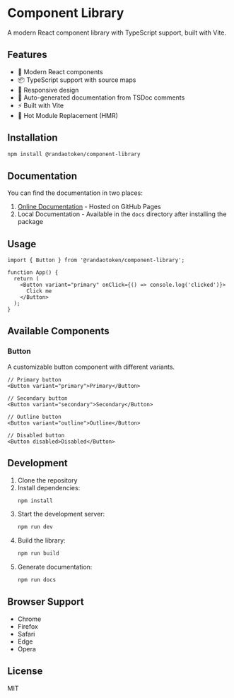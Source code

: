 # Component Library

A modern React component library with TypeScript support, built with Vite.

## Features

- 🚀 Modern React components
- 📦 TypeScript support with source maps
- 🎨 Responsive design
- 📝 Auto-generated documentation from TSDoc comments
- ⚡ Built with Vite
- 🔄 Hot Module Replacement (HMR)

## Installation

```bash
npm install @randaotoken/component-library
```

## Documentation

You can find the documentation in two places:
1. [Online Documentation](https://randaotoken.github.io/component-library/) - Hosted on GitHub Pages
2. Local Documentation - Available in the `docs` directory after installing the package

## Usage

```tsx
import { Button } from '@randaotoken/component-library';

function App() {
  return (
    <Button variant="primary" onClick={() => console.log('clicked')}>
      Click me
    </Button>
  );
}
```

## Available Components

### Button

A customizable button component with different variants.

```tsx
// Primary button
<Button variant="primary">Primary</Button>

// Secondary button
<Button variant="secondary">Secondary</Button>

// Outline button
<Button variant="outline">Outline</Button>

// Disabled button
<Button disabled>Disabled</Button>
```

## Development

1. Clone the repository
2. Install dependencies:
   ```bash
   npm install
   ```
3. Start the development server:
   ```bash
   npm run dev
   ```
4. Build the library:
   ```bash
   npm run build
   ```
5. Generate documentation:
   ```bash
   npm run docs
   ```

## Browser Support

- Chrome
- Firefox
- Safari
- Edge
- Opera

## License

MIT
